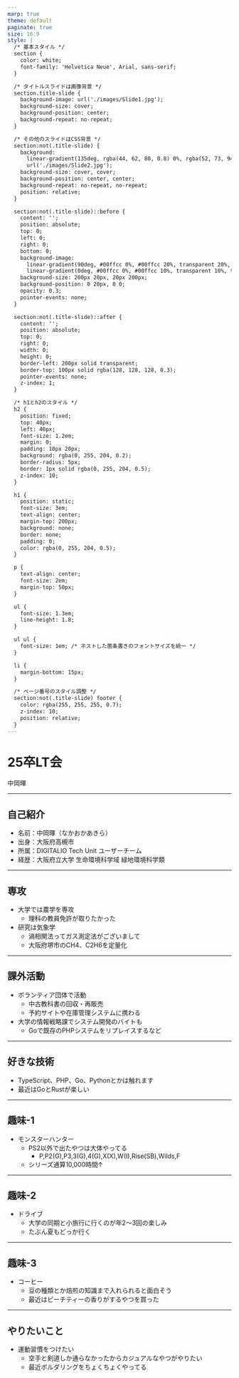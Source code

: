 ```yaml
---
marp: true
theme: default
paginate: true
size: 16:9
style: |
  /* 基本スタイル */
  section {
    color: white;
    font-family: 'Helvetica Neue', Arial, sans-serif;
  }

  /* タイトルスライドは画像背景 */
  section.title-slide {
    background-image: url('./images/Slide1.jpg');
    background-size: cover;
    background-position: center;
    background-repeat: no-repeat;
  }

  /* その他のスライドはCSS背景 */
  section:not(.title-slide) {
    background: 
      linear-gradient(135deg, rgba(44, 62, 80, 0.8) 0%, rgba(52, 73, 94, 0.8) 50%, rgba(44, 62, 80, 0.8) 100%),
      url('./images/Slide2.jpg');
    background-size: cover, cover;
    background-position: center, center;
    background-repeat: no-repeat, no-repeat;
    position: relative;
  }

  section:not(.title-slide)::before {
    content: '';
    position: absolute;
    top: 0;
    left: 0;
    right: 0;
    bottom: 0;
    background-image: 
      linear-gradient(90deg, #00ffcc 0%, #00ffcc 20%, transparent 20%, transparent 30%, #00ffcc 30%, #00ffcc 50%, transparent 50%, transparent 60%, #00ffcc 60%, #00ffcc 80%, transparent 80%),
      linear-gradient(0deg, #00ffcc 0%, #00ffcc 10%, transparent 10%, transparent 20%, #00ffcc 20%, #00ffcc 30%, transparent 30%);
    background-size: 200px 20px, 20px 200px;
    background-position: 0 20px, 0 0;
    opacity: 0.3;
    pointer-events: none;
  }

  section:not(.title-slide)::after {
    content: '';
    position: absolute;
    top: 0;
    right: 0;
    width: 0;
    height: 0;
    border-left: 200px solid transparent;
    border-top: 100px solid rgba(128, 128, 128, 0.3);
    pointer-events: none;
    z-index: 1;
  }

  /* h1とh2のスタイル */
  h2 {
    position: fixed;
    top: 40px;
    left: 40px;
    font-size: 1.2em;
    margin: 0;
    padding: 10px 20px;
    background: rgba(0, 255, 204, 0.2);
    border-radius: 5px;
    border: 1px solid rgba(0, 255, 204, 0.5);
    z-index: 10;
  }

  h1 {
    position: static;
    font-size: 3em;
    text-align: center;
    margin-top: 200px;
    background: none;
    border: none;
    padding: 0;
    color: rgba(0, 255, 204, 0.5);
  }

  p {
    text-align: center;
    font-size: 2em;
    margin-top: 50px;
  }

  ul {
    font-size: 1.3em;
    line-height: 1.8;
  }

  ul ul {
    font-size: 1em; /* ネストした箇条書きのフォントサイズを統一 */
  }

  li {
    margin-bottom: 15px;
  }

  /* ページ番号のスタイル調整 */
  section:not(.title-slide) footer {
    color: rgba(255, 255, 255, 0.7);
    z-index: 10;
    position: relative;
  }
---
```


<!-- _class: title-slide -->

# 25卒LT会

中岡暉

---

## 自己紹介

- 名前：中岡暉（なかおかあきら）
- 出身：大阪府高槻市
- 所属：DIGITALIO Tech Unit ユーザーチーム
- 経歴：大阪府立大学 生命環境科学域 緑地環境科学類

---

## 専攻

- 大学では農学を専攻
  - 理科の教員免許が取りたかった
- 研究は気象学
  - 渦相関法ってガス測定法がございまして
  - 大阪府堺市のCH4、C2H6を定量化

---

## 課外活動

- ボランティア団体で活動
  - 中古教科書の回収・再販売
  - 予約サイトや在庫管理システムに携わる
- 大学の情報戦略課でシステム開発のバイトも
  - Goで既存のPHPシステムをリプレイスするなど

---

## 好きな技術

<div class="large-text">

- TypeScript、PHP、Go、Pythonとかは触れます
- 最近はGoとRustが楽しい

</div>

---

## 趣味-1

- モンスターハンター
  - PS2以外で出たやつは大体やってる
    - P,P2(G),P3,3(G),4(G),X(X),W(I),Rise(SB),Wilds,F
  - シリーズ通算10,000時間↑

---

## 趣味-2

- ドライブ
  - 大学の同期と小旅行に行くのが年2〜3回の楽しみ
  - たぶん夏もどっか行く

---

## 趣味-3

- コーヒー
  - 豆の種類とか焙煎の知識まで入れられると面白そう
  - 最近はピーチティーの香りがするやつを買った

---

## やりたいこと

- 運動習慣をつけたい
  - 空手と剣道しか通らなかったからカジュアルなやつがやりたい
  - 最近ボルダリングをちょくちょくやってる
